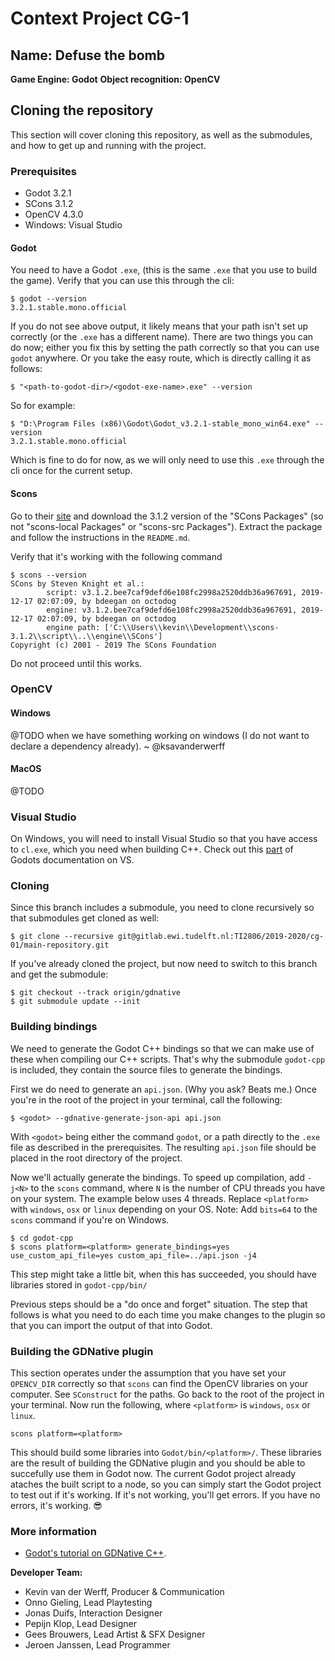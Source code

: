 # Context Project CG-1

## Name: Defuse the bomb
**Game Engine: Godot**
**Object recognition: OpenCV**

## Cloning the repository
This section will cover cloning this repository, as well as the submodules, and how to get up and running with the project.

### Prerequisites
* Godot 3.2.1
* SCons 3.1.2
* OpenCV 4.3.0
* Windows: Visual Studio

#### Godot
You need to have a Godot `.exe`, (this is the same `.exe` that you use to build the game).
Verify that you can use this through the cli:
```
$ godot --version
3.2.1.stable.mono.official
```
If you do not see above output, it likely means that your path isn't set up correctly (or the `.exe` has a different name). There are two things you can do now;
either you fix this by setting the path correctly so that you can use `godot` anywhere.
Or you take the easy route, which is directly calling it as follows:
```
$ "<path-to-godot-dir>/<godot-exe-name>.exe" --version
```
So for example:
```
$ "D:\Program Files (x86)\Godot\Godot_v3.2.1-stable_mono_win64.exe" --version
3.2.1.stable.mono.official
```
Which is fine to do for now, as we will only need to use this `.exe` through the cli once for the current setup.

#### Scons
Go to their [site](https://scons.org/pages/download.html) and download the 3.1.2 version of the "SCons Packages" (so not "scons-local Packages" or "scons-src Packages").
Extract the package and follow the instructions in the `README.md`.

Verify that it's working with the following command
```
$ scons --version
SCons by Steven Knight et al.:
        script: v3.1.2.bee7caf9defd6e108fc2998a2520ddb36a967691, 2019-12-17 02:07:09, by bdeegan on octodog
        engine: v3.1.2.bee7caf9defd6e108fc2998a2520ddb36a967691, 2019-12-17 02:07:09, by bdeegan on octodog
        engine path: ['C:\\Users\\kevin\\Development\\scons-3.1.2\\script\\..\\engine\\SCons']
Copyright (c) 2001 - 2019 The SCons Foundation
```

Do not proceed until this works.

### OpenCV
#### Windows
@TODO when we have something working on windows (I do not want to declare a dependency already). ~ @ksavanderwerff

#### MacOS
@TODO 

### Visual Studio
On Windows, you will need to install Visual Studio so that you have access to `cl.exe`, which you need when building C++.
Check out this [part](https://docs.godotengine.org/en/stable/development/compiling/compiling_for_windows.html#installing-visual-studio-caveats) of Godots documentation on VS.

### Cloning
Since this branch includes a submodule, you need to clone recursively so that submodules get cloned as well:
```
$ git clone --recursive git@gitlab.ewi.tudelft.nl:TI2806/2019-2020/cg-01/main-repository.git
```
If you've already cloned the project, but now need to switch to this branch and get the submodule:
```
$ git checkout --track origin/gdnative
$ git submodule update --init
```

### Building bindings
We need to generate the Godot C++ bindings so that we can make use of these when compiling our C++ scripts.
That's why the submodule `godot-cpp` is included, they contain the source files to generate the bindings.

First we do need to generate an `api.json`. (Why you ask? Beats me.)
Once you're in the root of the project in your terminal, call the following:
```
$ <godot> --gdnative-generate-json-api api.json
```
With `<godot>` being either the command `godot`, or a path directly to the `.exe` file as described in the prerequisites.
The resulting `api.json` file should be placed in the root directory of the project.

Now we'll actually generate the bindings.
To speed up compilation, add `-j<N>` to the `scons` command, where `N` is the number of CPU threads you have on your system. The example below uses 4 threads.
Replace `<platform>` with `windows`, `osx` or `linux` depending on your OS.
Note: Add `bits=64` to the `scons` command if you're on Windows.
```
$ cd godot-cpp
$ scons platform=<platform> generate_bindings=yes use_custom_api_file=yes custom_api_file=../api.json -j4
```
This step might take a little bit, when this has succeeded, you should have libraries stored in `godot-cpp/bin/`

Previous steps should be a "do once and forget" situation. The step that follows is what you need to do each time you make changes to the plugin so that you can import the output of that into Godot.

### Building the GDNative plugin
This section operates under the assumption that you have set your `OPENCV_DIR` correctly so that `scons` can find the OpenCV libraries on your computer. See `SConstruct` for the paths.
Go back to the root of the project in your terminal.
Now run the following, where `<platform>` is `windows`, `osx` or `linux`.
```
scons platform=<platform>
```
This should build some libraries into `Godot/bin/<platform>/`.
These libraries are the result of building the GDNative plugin and you should be able to succefully use them in Godot now.
The current Godot project already ataches the built script to a node, so you can simply start the Godot project to test out if it's working.
If it's not working, you'll get errors. If you have no errors, it's working. :sunglasses:

### More information
* [Godot's tutorial on GDNative C++](https://docs.godotengine.org/en/stable/tutorials/plugins/gdnative/gdnative-cpp-example.html).

**Developer Team:**
- Kevin van der Werff, Producer & Communication 
- Onno Gieling, Lead Playtesting
- Jonas Duifs, Interaction Designer 
- Pepijn Klop, Lead Designer
- Gees Brouwers, Lead Artist & SFX Designer 
- Jeroen Janssen, Lead Programmer 